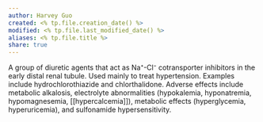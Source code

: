 ```yaml
---
author: Harvey Guo
created: <% tp.file.creation_date() %>
modified: <% tp.file.last_modified_date() %>
aliases: <% tp.file.title %>
share: true
---
```


A group of diuretic agents that act as Na⁺-Cl⁻ cotransporter inhibitors in the early distal renal tubule. Used mainly to treat hypertension. Examples include hydrochlorothiazide and chlorthalidone. Adverse effects include metabolic alkalosis, electrolyte abnormalities (hypokalemia, hyponatremia, hypomagnesemia, [[hypercalcemia]]), metabolic effects (hyperglycemia, hyperuricemia), and sulfonamide hypersensitivity.  
